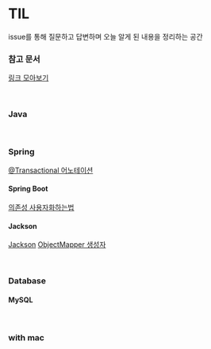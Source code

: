 # TIL

issue를 통해 질문하고 답변하며 오늘 알게 된 내용을 정리하는 공간

### 참고 문서
[링크 모아보기](common/ref.md)

<br>

### Java


<br>

### Spring 

[@Transactional 어노테이션](spring/Transactional.md)

#### Spring Boot
[의존성 사용자화하는법](spring/boot/springboot_dependency.md)

#### Jackson
[Jackson](spring/jackson/Jackson.md)
[ObjectMapper 생성자](spring/jackson/ObjectMapper.md) <br>

<br>

### Database

#### MySQL


<br>

### with mac
